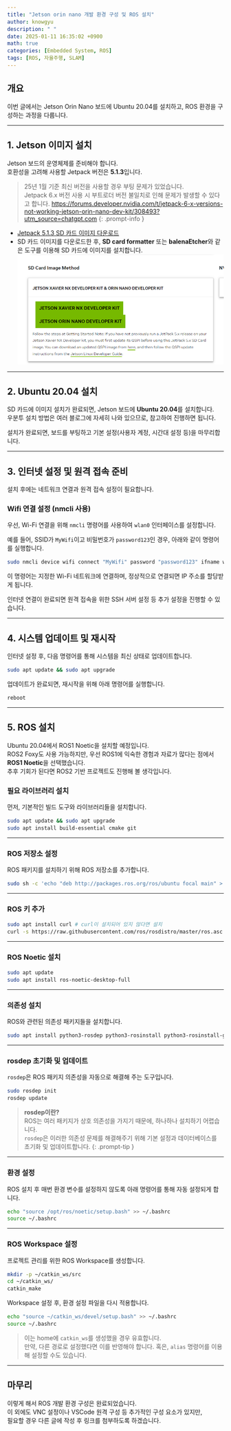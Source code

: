```yaml
---
title: "Jetson orin nano 개발 환경 구성 및 ROS 설치"
author: knowgyu
description: " "
date: 2025-01-11 16:35:02 +0900
math: true
categories: [Embedded System, ROS]
tags: [ROS, 자율주행, SLAM]
---
```


## 개요

이번 글에서는 Jetson Orin Nano 보드에 Ubuntu 20.04를 설치하고, ROS 환경을 구성하는 과정을 다룹니다.  

---

## 1. Jetson 이미지 설치

Jetson 보드의 운영체제를 준비해야 합니다.  
호환성을 고려해 사용할 Jetpack 버전은 **5.1.3**입니다.

> 25년 1월 기준 최신 버전을 사용할 경우 부팅 문제가 있었습니다.  
> Jetpack 6.x 버전 사용 시 부트로더 버전 불일치로 인해 문제가 발생할 수 있다고 합니다.
> https://forums.developer.nvidia.com/t/jetpack-6-x-versions-not-working-jetson-orin-nano-dev-kit/308493?utm_source=chatgpt.com
{: .prompt-info }


- [Jetpack 5.1.3 SD 카드 이미지 다운로드](https://developer.nvidia.com/embedded/jetpack-sdk-513)
- SD 카드 이미지를 다운로드한 후, **SD card formatter** 또는 **balenaEtcher**와 같은 도구를 이용해 SD 카드에 이미지를 설치합니다.
![download](/assets/img/ros/ros10.png)

---

## 2. Ubuntu 20.04 설치

SD 카드에 이미지 설치가 완료되면, Jetson 보드에 **Ubuntu 20.04**를 설치합니다.  
우분투 설치 방법은 여러 블로그에 자세히 나와 있으므로, 참고하여 진행하면 됩니다.

설치가 완료되면, 보드를 부팅하고 기본 설정(사용자 계정, 시간대 설정 등)을 마무리합니다.

---

## 3. 인터넷 설정 및 원격 접속 준비

설치 후에는 네트워크 연결과 원격 접속 설정이 필요합니다.

### Wifi 연결 설정 (nmcli 사용)

우선, Wi-Fi 연결을 위해 `nmcli` 명령어를 사용하여 `wlan0` 인터페이스를 설정합니다.

예를 들어, SSID가 `MyWifi`이고 비밀번호가 `password123`인 경우, 아래와 같이 명령어를 실행합니다.

```bash
sudo nmcli device wifi connect "MyWifi" password "password123" ifname wlan0
```

이 명령어는 지정한 Wi-Fi 네트워크에 연결하며, 정상적으로 연결되면 IP 주소를 할당받게 됩니다.

인터넷 연결이 완료되면 원격 접속을 위한 SSH 서버 설정 등 추가 설정을 진행할 수 있습니다.

---

## 4. 시스템 업데이트 및 재시작

인터넷 설정 후, 다음 명령어를 통해 시스템을 최신 상태로 업데이트합니다.

```bash
sudo apt update && sudo apt upgrade
```

업데이트가 완료되면, 재시작을 위해 아래 명령어를 실행합니다.

```bash
reboot
```

---

## 5. ROS 설치

Ubuntu 20.04에서 ROS1 Noetic을 설치할 예정입니다.  
ROS2 Foxy도 사용 가능하지만, 우선 ROS1에 익숙한 경험과 자료가 많다는 점에서 **ROS1 Noetic**을 선택했습니다.  
추후 기회가 된다면 ROS2 기반 프로젝트도 진행해 볼 생각입니다.

### 필요 라이브러리 설치

먼저, 기본적인 빌드 도구와 라이브러리들을 설치합니다.

```bash
sudo apt update && sudo apt upgrade
sudo apt install build-essential cmake git
```

---

### ROS 저장소 설정

ROS 패키지를 설치하기 위해 ROS 저장소를 추가합니다.

```bash
sudo sh -c 'echo "deb http://packages.ros.org/ros/ubuntu focal main" > /etc/apt/sources.list.d/ros-latest.list'
```

---

### ROS 키 추가

```bash
sudo apt install curl # curl이 설치되어 있지 않다면 설치
curl -s https://raw.githubusercontent.com/ros/rosdistro/master/ros.asc | sudo apt-key add -
```

---

### ROS Noetic 설치

```bash
sudo apt update
sudo apt install ros-noetic-desktop-full
```

---

### 의존성 설치

ROS와 관련된 의존성 패키지들을 설치합니다.

```bash
sudo apt install python3-rosdep python3-rosinstall python3-rosinstall-generator python3-wstool build-essential
```

---

### rosdep 초기화 및 업데이트

`rosdep`은 ROS 패키지 의존성을 자동으로 해결해 주는 도구입니다.

```bash
sudo rosdep init
rosdep update
```

> **rosdep이란?**  
> ROS는 여러 패키지가 상호 의존성을 가지기 때문에, 하나하나 설치하기 어렵습니다.  
> `rosdep`은 이러한 의존성 문제를 해결해주기 위해 기본 설정과 데이터베이스를 초기화 및 업데이트합니다.
{: .prompt-tip }  

---

### 환경 설정

ROS 설치 후 매번 환경 변수를 설정하지 않도록 아래 명령어를 통해 자동 설정되게 합니다.

```bash
echo "source /opt/ros/noetic/setup.bash" >> ~/.bashrc
source ~/.bashrc
```

---

### ROS Workspace 설정

프로젝트 관리를 위한 ROS Workspace를 생성합니다.

```bash
mkdir -p ~/catkin_ws/src
cd ~/catkin_ws/
catkin_make
```

Workspace 설정 후, 환경 설정 파일을 다시 적용합니다.

```bash
echo "source ~/catkin_ws/devel/setup.bash" >> ~/.bashrc
source ~/.bashrc
```

> 이는 home에 `catkin_ws`를 생성했을 경우 유효합니다.  
> 만약, 다른 경로로 설정했다면 이를 반영해야 합니다.
> 혹은, `alias` 명령어를 이용해 설정할 수도 있습니다.  

---

## 마무리

이렇게 해서 ROS 개발 환경 구성은 완료되었습니다.  
이 외에도 VNC 설정이나 VSCode 원격 구성 등 추가적인 구성 요소가 있지만,  
필요할 경우 다른 글에 작성 후 링크를 첨부하도록 하겠습니다.  


